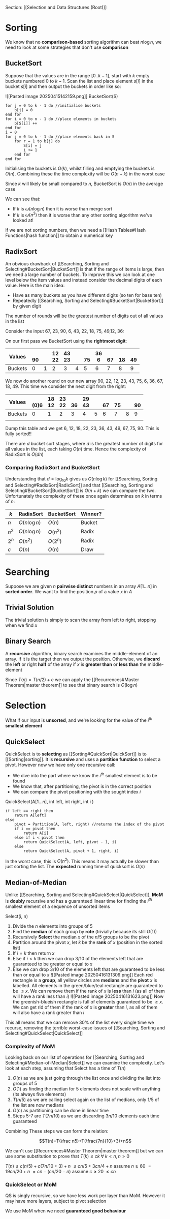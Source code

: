 Section: [[Selection and Data Structures (Root)]]
# Sorting

We know that no **comparison-based** sorting algorithm can beat $n\log n$, we need to look at some strategies that don't use **comparison**
## BucketSort

Suppose that the values are in the range $[0..k-1]$, start with $k$ empty buckets numbered $0$ to $k-1$. Scan the list and place element $s[i]$ in the bucket $s[i]$ and then output the buckets in order like so:

![[Pasted image 20250415142159.png]]
BucketSort(S)
```
for j = 0 to k - 1 do //initialise buckets
	b[j] = 0
end for
for i = 0 to n - 1 do //place elements in buckets
	b[S[i]] ++
end for
i = 0
for j = 0 to k - 1 do //place elements back in S
	for r = 1 to b[j] do
		S[i] = j
		i += 1
	end for
end for
```

Initialising the buckets is $O(k)$, whilst filling and emptying the buckets is $O(n)$. Combining these the time complexity will be $O(n+k)$ in the worst case

Since $k$ will likely be small compared to $n$, BucketSort is $O(n)$ in the average case

We can see that:

- If $k$ is $\omega(n\log n)$ then it is worse than merge sort
- If $k$ is $\omega(n^2)$ then it is worse than any other sorting algorithm we've looked at!

If we are not sorting numbers, then we need a [[Hash Tables#Hash Functions|hash function]] to obtain a numerical key
## RadixSort

An obvious drawback of [[Searching, Sorting and Selecting#BucketSort|BucketSort]] is that if the range of items is large, then we need a large number of buckets. To improve this we can look at one level below the item values and instead consider the decimal digits of each value. Here is the main idea:

- Have as many buckets as you have different digits (so ten for base ten)
- Repeatedly [[Searching, Sorting and Selecting#BucketSort|BucketSort]] by given digit

The number of rounds will be the greatest number of digits out of all values in the list

Consider the input 67, 23, 90, 6, 43, 22, 18, 75, 49,12, 36:

On our first pass we BucketSort using the **rightmost digit**:

| Values  | <br>90 |     | 12<br>22 | 43<br>23 |     | <br>75 | 36<br>6 | <br>67 | <br>18 | <br>49 |
| ------- | ------ | --- | -------- | -------- | --- | ------ | ------- | ------ | ------ | ------ |
| Buckets | 0      | 1   | 2        | 3        | 4   | 5      | 6       | 7      | 8      | 9      |

We now do another round on our new array 90, 22, 12, 23, 43, 75, 6, 36, 67, 18, 49. This time we consider the next digit from the right:

| Values  | <br>(0)6 | 18<br>12 | 23<br>22 | <br>36 | 29<br>43 | <br> | <br>67 | <br>75 | <br> | <br>90 |
| ------- | -------- | -------- | -------- | ------ | -------- | ---- | ------ | ------ | ---- | ------ |
| Buckets | 0        | 1        | 2        | 3      | 4        | 5    | 6      | 7      | 8    | 9      |
|         |          |          |          |        |          |      |        |        |      |        |

Dump this table and we get 6, 12, 18, 22, 23, 36, 43, 49, 67, 75, 90. This is fully sorted!!

There are $d$ bucket sort stages, where $d$ is the greatest number of digits for all values in the list, each taking $O(n)$ time. Hence the complexity of RadixSort is $O(dn)$
### Comparing RadixSort and BucketSort

Understanding that $d=\log_{10}k$ gives us $O(n\log k)$ for [[Searching, Sorting and Selecting#RadixSort|RadixSort]] and that [[Searching, Sorting and Selecting#BucketSort|BucketSort]] is $O(n+k)$ we can compare the two. Unfortunately the complexity of these once again determines on $k$ in terms of $n$:

| $k$   | RadixSort     | BucketSort | Winner? |
| ----- | ------------- | ---------- | ------- |
| $n$   | $O(n\log n )$ | $O(n)$     | Bucket  |
| $n^2$ | $O(n\log n)$  | $O(n^2)$   | Radix   |
| $2^n$ | $O(n^2)$      | $O(2^n)$   | Radix   |
| $c$   | $O(n)$        | $O(n)$     | Draw    |
# Searching

Suppose we are given $n$ **pairwise distinct** numbers in an array $A[1\dots n]$ in **sorted order**. We want to find the position $p$ of a value $x$ in $A$
## Trivial Solution

The trivial solution is simply to scan the array from left to right, stopping when we find $x$
## Binary Search

A **recursive** algorithm, binary search examines the middle-element of an array. If it is the target then we output the position. Otherwise, we **discard** the **left** or right **half** of the array if $x$ is **greater than** or **less than** the middle-element

Since $T(n)=T(n/2)+c$ we can apply the [[Recurrences#Master Theorem|master theorem]] to see that binary search is $O(\log n)$
# Selection

What if our input is **unsorted**, and we're looking for the value of the $i^{th}$ **smallest element**
## QuickSelect

QuickSelect is to **selecting** as [[Sorting#QuickSort|QuickSort]] is to [[Sorting|sorting]]. It is **recursive** and uses a **partition function** to select a pivot. However now we have only one recursive call:

- We dive into the part where we know the $i^{th}$ smallest element is to be found
- We know that, after partitioning, the pivot is in the correct position
- We can compare the pivot positioning with the sought index $i$

QuickSelect(A$[1\dots n]$, int left, int right, int i )
```
if left == right then
	return A[left]
else
	pivot = Partition(A, left, right) //returns the index of the pivot
	if i == pivot then
		return A[i]
	else if i < pivot then
		return QuickSelect(A, left, pivot - 1, i)
	else
		return QuickSelect(A, pivot + 1, right, i)
```

In the worst case, this is $O(n^2)$. This means it may actually be slower than just sorting the list. The **expected** running time of quicksort is $O(n)$
## Median-of-Median

Unlike [[Searching, Sorting and Selecting#QuickSelect|QuickSelect]], **MoM** is **doubly** recursive and has a guaranteed linear time for finding the $i^{th}$ smallest element of a sequence of unsorted items

Select(i, n)
1. Divide the $n$ elements into groups of $5$
2. Find the **median** of each group by **rote** (trivially because its still $O(1)$)
3. Recursively **Select** the median $x$ of the $n/5$ groups to be the pivot
4. Partition around the pivot $x$, let $k$ be the **rank** of $x$ (position in the sorted list)
5. If $i=k$ then return $x$
6. Else if $i<k$ then we can drop 3/10 of the elements left that are guaranteed to be greater or equal to $x$
7. Else we can drop 3/10 of the elements left that are guaranteed to be less than or equal to $x$
![[Pasted image 20250416131309.png]]
Each red rectangle is a **group**, all yellow circles are **medians** and the **pivot** $x$ is labelled. All elements in the green/blue/teal rectangle are guaranteed to be $\leq x$. We can remove them if the rank of $x$ is **less** than $i$ (as all of them will have a rank less than $i$)
![[Pasted image 20250416131623.png]]
Now the greenish-blueish rectangle is full of elements guaranteed to be $\geq x$. We can get rid of them if the rank of $x$ is **greater** than $i$, as all of them will also have a rank greater than $i$

This all means that we can remove 30% of the list every single time we recurse, removing the terrible worst-case issues of [[Searching, Sorting and Selecting#QuickSelect|QuickSelect]] 
### Complexity of MoM

Looking back on our list of operations for [[Searching, Sorting and Selecting#Median-of-Median|Select]] we can examine the complexity. Let's look at each step, assuming that Select has a time of $T(n)$
1. $O(n)$ as we are just going through the list once and dividing the list into groups of $5$
2. $O(1)$ as finding the median for $5$ elements does not scale with anything (its always five elements)
3. $T(n/5)$ as we are calling select again on the list of medians, only 1/5 of the list are now medians
4. $O(n)$ as partitioning can be done in linear time
5. Steps 5-7 are $T(7n/10)$ as we are discarding $3n/10$ elements each time guaranteed

Combining These steps we can form the relation:

$$T(n)=T(\frac n5)+T(\frac{7n}{10}+3)+n$$

We can't use [[Recurrences#Master Theorem|master theorem]] but we can use some substitution to prove that $T(k)\leq ck\;\forall\; k<n,n>0$

$T(n)\leq c(n/5)+c(7n/10+3)+n$
$\leq cn/5+3cn/4 + n$
assume $n\geq 60$
$=19cn/20+n$
$=cn-(cn/20-n)$
assume $c\geq20$
$\leq cn$
### QuickSelect or MoM

QS is singly recursive, so we have less work per layer than MoM. However it may have more layers, subject to pivot selection

We use MoM when we need **guaranteed good behaviour**

